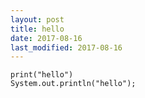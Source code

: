 ```yaml
---
layout: post
title: hello
date: 2017-08-16
last_modified: 2017-08-16
---
```


```
print("hello")
System.out.println("hello");
```
